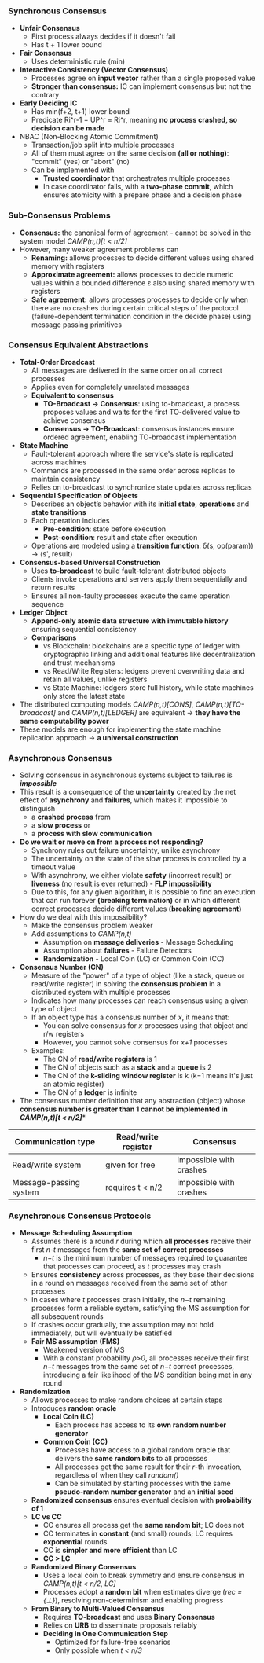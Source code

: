 ### Synchronous Consensus
- **Unfair Consensus**
	- First process always decides if it doesn't fail
	- Has t + 1 lower bound
- **Fair Consensus**
	- Uses deterministic rule (min)
- **Interactive Consistency (Vector Consensus)**
	- Processes agree on **input vector** rather than a single proposed value
	- **Stronger than consensus:** IC can implement consensus but not the contrary
- **Early Deciding IC**
	- Has min(f+2, t+1) lower bound
	- Predicate Ri^r-1 = UP^r = Ri^r, meaning **no process crashed, so decision can be made**
- NBAC (Non-Blocking Atomic Commitment)
	- Transaction/job split into multiple processes
	- All of them must agree on the same decision **(all or nothing)**: "commit" (yes) or "abort" (no)
	- Can be implemented with
		- **Trusted coordinator** that orchestrates multiple processes
		- In case coordinator fails, with a **two-phase commit**, which ensures atomicity with a prepare phase and a decision phase

### Sub-Consensus Problems
- **Consensus:** the canonical form of agreement - cannot be solved in the system model *CAMP(n,t)\[t < n/2]*
- However, many weaker agreement problems can
	- **Renaming:** allows processes to decide different values using shared memory with registers
	- **Approximate agreement:** allows processes to decide numeric values within a bounded difference ε also using shared memory with registers
	- **Safe agreement:** allows processes processes to decide only when there are no crashes during certain critical steps of the protocol (failure-dependent termination condition in the decide phase) using message passing primitives

### Consensus Equivalent Abstractions
- **Total-Order Broadcast**
	- All messages are delivered in the same order on all correct processes
	- Applies even for completely unrelated messages
	- **Equivalent to consensus**
		- **TO-Broadcast → Consensus**: using to-broadcast, a process proposes values and waits for the first TO-delivered value to achieve consensus
		- **Consensus → TO-Broadcast**: consensus instances ensure ordered agreement, enabling TO-broadcast implementation
- **State Machine**
	- Fault-tolerant approach where the service's state is replicated across machines
	- Commands are processed in the same order across replicas to maintain consistency
	- Relies on to-broadcast to synchronize state updates across replicas
- **Sequential Specification of Objects**
	- Describes an object’s behavior with its **initial state**, **operations** and **state transitions**
	- Each operation includes
		- **Pre-condition**: state before execution
		- **Post-condition**: result and state after execution
	- Operations are modeled using a **transition function**: δ(s, op(param)) → ⟨s', result⟩
- **Consensus-based Universal Construction**
	- Uses **to-broadcast** to build fault-tolerant distributed objects
	- Clients invoke operations and servers apply them sequentially and return results
	- Ensures all non-faulty processes execute the same operation sequence
- **Ledger Object**
	- **Append-only atomic data structure with immutable history** ensuring sequential consistency
	- **Comparisons**
		- vs Blockchain: blockchains are a specific type of ledger with cryptographic linking and additional features like decentralization and trust mechanisms
		- vs Read/Write Registers: ledgers prevent overwriting data and retain all values, unlike registers
		- vs State Machine: ledgers store full history, while state machines only store the latest state
- The distributed computing models *CAMP(n,t)\[CONS]*, *CAMP(n,t)\[TO-broadcast]* and *CAMP(n,t)\[LEDGER]* are equivalent → **they have the same computability power**
- These models are enough for implementing the state machine replication approach → **a universal construction**

### Asynchronous Consensus
- Solving consensus in asynchronous systems subject to failures is ***impossible***
- This result is a consequence of the **uncertainty** created by the net effect of **asynchrony** and **failures**, which makes it impossible to distinguish
	- a **crashed process** from
	- a **slow process** or
	- a **process with slow communication**
- **Do we wait or move on from a process not responding?**
	- Synchrony rules out failure uncertainty, unlike asynchrony
	- The uncertainty on the state of the slow process is controlled by a timeout value
	- With asynchrony, we either violate **safety** (incorrect result) or **liveness** (no result is ever returned) - **FLP impossibility**
	- Due to this, for any given algorithm, it is possible to find an execution that can run forever **(breaking termination)** or in which different correct processes decide different values **(breaking agreement)**
- How do we deal with this impossibility?
	- Make the consensus problem weaker
	- Add assumptions to *CAMP(n,t)*
		- Assumption on **message deliveries** - Message Scheduling
		- Assumption about **failures** - Failure Detectors
		- **Randomization** - Local Coin (LC) or Common Coin (CC)
- **Consensus Number (CN)**
	- Measure of the "power" of a type of object (like a stack, queue or read/write register) in solving the **consensus problem** in a distributed system with multiple processes
	- Indicates how many processes can reach consensus using a given type of object
	- If an object type has a consensus number of *x*, it means that:
		- You can solve consensus for *x* processes using that object and r/w registers
		- However, you cannot solve consensus for *x+1* processes
	- Examples:
		- The CN of **read/write registers** is 1
		- The CN of objects such as a **stack** and a **queue** is 2
		- The CN of the **k-sliding window register** is k (k=1 means it's just an atomic register)
		- The CN of a **ledger** is infinite
- The consensus number definition that any abstraction (object) whose **consensus number is greater than 1 cannot be implemented in *CAMP(n,t)\[t < n/2]****

| Communication type     | Read/write register | Consensus               |
| ---------------------- | ------------------- | ----------------------- |
| Read/write system      | given for free      | impossible with crashes |
| Message-passing system | requires t < n/2    | impossible with crashes |

### Asynchronous Consensus Protocols
- **Message Scheduling Assumption**
	- Assumes there is a round *r* during which **all processes** receive their first *n-t* messages from the **same set of correct processes**
		- *n−t* is the minimum number of messages required to guarantee that processes can proceed, as *t* processes may crash
	- Ensures **consistency** across processes, as they base their decisions in a round on messages received from the same set of other processes
	- In cases where *t* processes crash initially, the *n−t* remaining processes form a reliable system, satisfying the MS assumption for all subsequent rounds
	- If crashes occur gradually, the assumption may not hold immediately, but will eventually be satisfied
	- **Fair MS assumption (FMS)**
		- Weakened version of MS
		- With a constant probability *ρ>0*, all processes receive their first *n−t* messages from the same set of *n−t* correct processes, introducing a fair likelihood of the MS condition being met in any round
- **Randomization**
	- Allows processes to make random choices at certain steps
	- Introduces **random oracle**
		- **Local Coin (LC)**
			- Each process has access to its **own random number generator**
		- **Common Coin (CC)**
			- Processes have access to a global random oracle that delivers the **same random bits** to all processes
			- All processes get the same result for their *r*-th invocation, regardless of when they call *random()*
			- Can be simulated by starting processes with the same **pseudo-random number generator** and an **initial seed**
	- **Randomized consensus** ensures eventual decision with **probability of 1**
	- **LC vs CC**
		- CC ensures all process get the **same random bit**; LC does not
		- CC terminates in **constant** (and small) rounds; LC requires **exponential** rounds
		- CC is **simpler and more efficient** than LC
		- **CC > LC**
	- **Randomized Binary Consensus**
		- Uses a local coin to break symmetry and ensure consensus in *CAMP(n,t)\[t < n/2, LC]*
		- Processes adopt a **random bit** when estimates diverge (*rec = {⊥}*), resolving non-determinism and enabling progress
	- **From Binary to Multi-Valued Consensus**
		- Requires **TO-broadcast** and uses **Binary Consensus**
		- Relies on **URB** to disseminate proposals reliably
		- **Deciding in One Communication Step**
			- Optimized for failure-free scenarios
			- Only possible when *t < n/3*